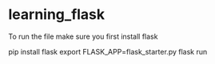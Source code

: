 # learning_flask

To run the file make sure you first install flask

pip install flask
export FLASK_APP=flask_starter.py
flask run
